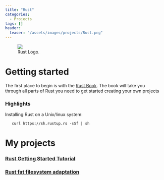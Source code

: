 ```yaml
---
title: "Rust"
categories:
  - Projects
tags: []
header:
  teaser: "/assets/images/projects/Rust.png"
---
```


<figure class="align-left">
	<img src="{{site.url}}{{site.baseurl}}/assets/images/projects/Rust.png" />
	<figcaption>Rust Logo.</figcaption>
</figure>

# Getting started

The first place to begin is with the [Rust Book](https://doc.rust-lang.org/book/). The book will take you through all parts of Rust you need to get started creating your own projects

### Highlights

Installing Rust on a Unix/linux system:

   ```
      curl https://sh.rustup.rs -sSf | sh
   ```
   
# My projects

### [Rust Getting Started Tutorial](https://github.com/Jcrash29/RustTutorial)

### [Rust fat filesystem adaptation](https://gitlab.com/Jcrash29/fat-rs)
